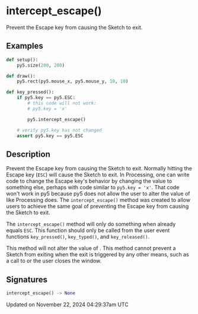 # intercept_escape()

Prevent the Escape key from causing the Sketch to exit.

## Examples

<div class="example-table">

<div class="example-row"><div class="example-cell-image">

</div><div class="example-cell-code">

```python
def setup():
    py5.size(200, 200)

def draw():
    py5.rect(py5.mouse_x, py5.mouse_y, 10, 10)

def key_pressed():
    if py5.key == py5.ESC:
        # this code will not work:
        # py5.key = 'x'

        py5.intercept_escape()

    # verify py5.key has not changed
    assert py5.key == py5.ESC
```

</div></div>

</div>

## Description

Prevent the Escape key from causing the Sketch to exit. Normally hitting the Escape key (`ESC`) will cause the Sketch to exit. In Processing, one can write code to change the Escape key's behavior by changing the [](sketch_key) value to something else, perhaps with code similar to `py5.key = 'x'`. That code won't work in py5 because py5 does not allow the user to alter the value of [](sketch_key) like Processing does. The `intercept_escape()` method was created to allow users to achieve the same goal of preventing the Escape key from causing the Sketch to exit.

The `intercept_escape()` method will only do something when [](sketch_key) already equals `ESC`. This function should only be called from the user event functions `key_pressed()`, `key_typed()`, and `key_released()`.

This method will not alter the value of [](sketch_key). This method cannot prevent a Sketch from exiting when the exit is triggered by any other means, such as a call to [](sketch_exit_sketch) or the user closes the window.

## Signatures

```python
intercept_escape() -> None
```

Updated on November 22, 2024 04:29:37am UTC
